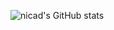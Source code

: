 ![nicad's GitHub stats](https://github-readme-stats.vercel.app/api?username=PBnicad&show_icons=true&theme=radical)

